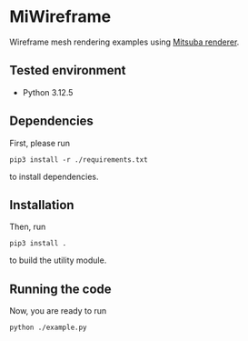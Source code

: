 # MiWireframe

Wireframe mesh rendering examples using [Mitsuba renderer](https://www.mitsuba-renderer.org/).


## Tested environment
- Python 3.12.5

## Dependencies
First, please run
```
pip3 install -r ./requirements.txt
```
to install dependencies.

## Installation
Then, run
```
pip3 install .
```
to build the utility module.

## Running the code
Now, you are ready to run
```
python ./example.py
```
